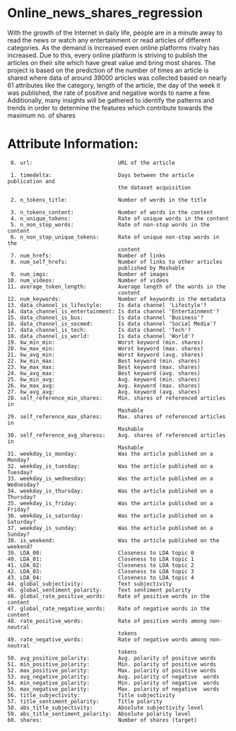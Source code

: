 # Online_news_shares_regression

With the growth of the Internet in daily life, people are in a minute away to read the news or watch
any entertainment or read articles of different categories. As the demand is increased even online
platforms rivalry has increased. Due to this, every online platform is striving to publish the articles on
their site which have great value and bring most shares. The project is based on the prediction of the
number of times an article is shared where data of around 39000 articles was collected based on
nearly 61 attributes like the category, length of the article, the day of the week it was published, the
rate of positive and negative words to name a few. Additionally, many insights will be gathered to
identify the patterns and trends in order to determine the features which contribute towards the
maximum no. of shares


# Attribute Information:

     0. url:                           URL of the article
            
     1. timedelta:                     Days between the article publication and
                                       the dataset acquisition
            
     2. n_tokens_title:                Number of words in the title
        
     3. n_tokens_content:              Number of words in the content
     4. n_unique_tokens:               Rate of unique words in the content
     5. n_non_stop_words:              Rate of non-stop words in the content
     6. n_non_stop_unique_tokens:      Rate of unique non-stop words in the
                                       content
     7. num_hrefs:                     Number of links
     8. num_self_hrefs:                Number of links to other articles
                                       published by Mashable
     9. num_imgs:                      Number of images
    10. num_videos:                    Number of videos
    11. average_token_length:          Average length of the words in the
                                       content
    12. num_keywords:                  Number of keywords in the metadata
    13. data_channel_is_lifestyle:     Is data channel 'Lifestyle'?
    14. data_channel_is_entertainment: Is data channel 'Entertainment'?
    15. data_channel_is_bus:           Is data channel 'Business'?
    16. data_channel_is_socmed:        Is data channel 'Social Media'?
    17. data_channel_is_tech:          Is data channel 'Tech'?
    18. data_channel_is_world:         Is data channel 'World'?
    19. kw_min_min:                    Worst keyword (min. shares)
    20. kw_max_min:                    Worst keyword (max. shares)
    21. kw_avg_min:                    Worst keyword (avg. shares)
    22. kw_min_max:                    Best keyword (min. shares)
    23. kw_max_max:                    Best keyword (max. shares)
    24. kw_avg_max:                    Best keyword (avg. shares)
    25. kw_min_avg:                    Avg. keyword (min. shares)
    26. kw_max_avg:                    Avg. keyword (max. shares)
    27. kw_avg_avg:                    Avg. keyword (avg. shares)
    28. self_reference_min_shares:     Min. shares of referenced articles in
                                       Mashable
    29. self_reference_max_shares:     Max. shares of referenced articles in
                                       Mashable
    30. self_reference_avg_sharess:    Avg. shares of referenced articles in
                                       Mashable
    31. weekday_is_monday:             Was the article published on a Monday?
    32. weekday_is_tuesday:            Was the article published on a Tuesday?
    33. weekday_is_wednesday:          Was the article published on a Wednesday?
    34. weekday_is_thursday:           Was the article published on a Thursday?
    35. weekday_is_friday:             Was the article published on a Friday?
    36. weekday_is_saturday:           Was the article published on a Saturday?
    37. weekday_is_sunday:             Was the article published on a Sunday?
    38. is_weekend:                    Was the article published on the weekend?
    39. LDA_00:                        Closeness to LDA topic 0
    40. LDA_01:                        Closeness to LDA topic 1
    41. LDA_02:                        Closeness to LDA topic 2
    42. LDA_03:                        Closeness to LDA topic 3
    43. LDA_04:                        Closeness to LDA topic 4
    44. global_subjectivity:           Text subjectivity
    45. global_sentiment_polarity:     Text sentiment polarity
    46. global_rate_positive_words:    Rate of positive words in the content
    47. global_rate_negative_words:    Rate of negative words in the content
    48. rate_positive_words:           Rate of positive words among non-neutral
                                       tokens
    49. rate_negative_words:           Rate of negative words among non-neutral
                                       tokens
    50. avg_positive_polarity:         Avg. polarity of positive words
    51. min_positive_polarity:         Min. polarity of positive words
    52. max_positive_polarity:         Max. polarity of positive words
    53. avg_negative_polarity:         Avg. polarity of negative  words
    54. min_negative_polarity:         Min. polarity of negative  words
    55. max_negative_polarity:         Max. polarity of negative  words
    56. title_subjectivity:            Title subjectivity
    57. title_sentiment_polarity:      Title polarity
    58. abs_title_subjectivity:        Absolute subjectivity level
    59. abs_title_sentiment_polarity:  Absolute polarity level
    60. shares:                        Number of shares (target)
